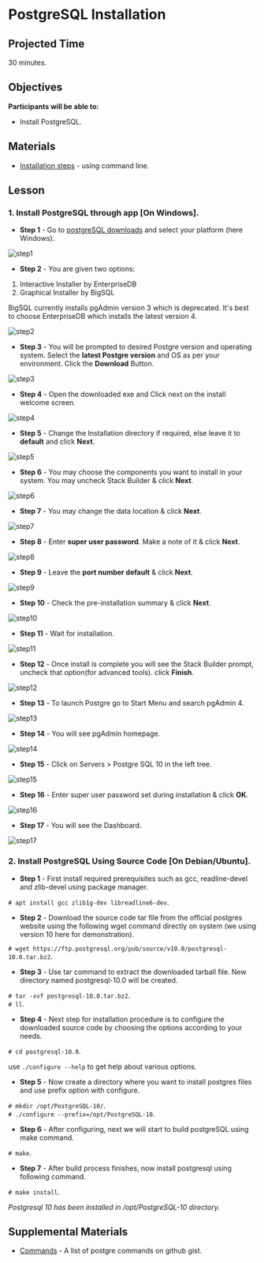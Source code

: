 # PostgreSQL Installation

## Projected Time

30 minutes.

## Objectives

**Participants will be able to:**

- Install PostgreSQL.

## Materials

- [Installation steps](https://www.postgresql.org/docs/current/install-procedure.html) - using command line.

## Lesson

### 1. Install PostgreSQL through app [On Windows].

* **Step 1** - Go to [postgreSQL downloads](https://www.postgresql.org/download) and select your platform (here Windows).

<img src="images/step1.png" alt="step1">

* **Step 2** - You are given two options:

1. Interactive Installer by EnterpriseDB
2. Graphical Installer by BigSQL

BigSQL currently installs pgAdmin version 3 which is deprecated. It's best to choose EnterpriseDB which installs the latest version 4.

<img src="images/step2.png" alt="step2">

* **Step 3** - You will be prompted to desired Postgre version and operating system. Select the **latest Postgre version** and OS as per your environment. Click the **Download** Button.

<img src="images/step3.png" alt="step3">

* **Step 4** - Open the downloaded exe and Click next on the install welcome screen.

<img src="images/step4.PNG" alt="step4">

* **Step 5** - Change the Installation directory if required, else leave it to **default** and click **Next**.

<img src="images/step5.PNG" alt="step5">

* **Step 6** - You may choose the components you want to install in your system. You may uncheck Stack Builder & click **Next**.

<img src="images/step6.PNG" alt="step6">

* **Step 7** - You may change the data location & click **Next**.

<img src="images/step7.PNG" alt="step7">

* **Step 8** - Enter **super user password**. Make a note of it & click **Next**.

<img src="images/step8.PNG" alt="step8">

* **Step 9** - Leave the **port number default** & click **Next**.

<img src="images/step9.PNG" alt="step9">

* **Step 10** - Check the pre-installation summary & click **Next**.

<img src="images/step10.PNG" alt="step10">

* **Step 11** - Wait for installation.

<img src="images/step11.PNG" alt="step11">

* **Step 12** - Once install is complete you will see the Stack Builder prompt, uncheck that option(for advanced tools). click **Finish**.

<img src="images/step12.PNG" alt="step12">

* **Step 13** - To launch Postgre go to Start Menu and search pgAdmin 4.

<img src="images/step13.png" alt="step13">

* **Step 14** - You will see pgAdmin homepage.

<img src="images/step14.png" alt="step14">

* **Step 15** - Click on Servers > Postgre SQL 10 in the left tree.

<img src="images/step15.PNG" alt="step15">

* **Step 16** - Enter super user password set during installation & click **OK**.

<img src="images/step16.png" alt="step16">

* **Step 17** - You will see the Dashboard.

<img src="images/step17.png" alt="step17">

### 2. Install PostgreSQL Using Source Code  [On Debian/Ubuntu].

* **Step 1** - First install required prerequisites such as gcc, readline-devel and zlib-devel using package manager.

`# apt install gcc zlib1g-dev libreadline6-dev`.

* **Step 2** - Download the source code tar file from the official postgres website using the following wget command directly on system (we using version 10 here for demonstration).

`# wget https://ftp.postgresql.org/pub/source/v10.0/postgresql-10.0.tar.bz2`.

* **Step 3** - Use tar command to extract the downloaded tarball file. New directory named postgresql-10.0 will be created.

`# tar -xvf postgresql-10.0.tar.bz2`.<br>
`# ll`.
 
 * **Step 4** - Next step for installation procedure is to configure the downloaded source code by choosing the options according to your needs.
 
`# cd postgresql-10.0`.
 
 use `./configure --help` to get help about various options.
 
 * **Step 5** - Now create a directory where you want to install postgres files and use prefix option with configure.
 
`# mkdir /opt/PostgreSQL-10/`.<br>
`# ./configure --prefix=/opt/PostgreSQL-10`.

* **Step 6** - After configuring, next we will start to build postgreSQL using make command.

`# make`.

* **Step 7** - After build process finishes, now install postgresql using following command.

`# make install`.

*Postgresql 10 has been installed in /opt/PostgreSQL-10 directory.*

## Supplemental Materials
- [Commands](https://gist.github.com/Kartones/dd3ff5ec5ea238d4c546) - A list of postgre commands on github gist.
